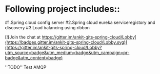# Following project includes::
#1.Spring cloud config server
#2.Spring cloud eureka serviceregistory and discovery
#3.Load balancing using ribbon

[![Join the chat at https://gitter.im/ankit-gits-spring-cloud/Lobby](https://badges.gitter.im/ankit-gits-spring-cloud/Lobby.svg)](https://gitter.im/ankit-gits-spring-cloud/Lobby?utm_source=badge&utm_medium=badge&utm_campaign=pr-badge&utm_content=badge)


''TODO'' 
Test AMQP
